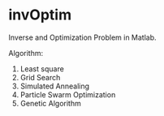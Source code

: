 # invOptim

Inverse and Optimization Problem in Matlab.

Algorithm: 
1. Least square
2. Grid Search
3. Simulated Annealing
4. Particle Swarm Optimization
5. Genetic Algorithm
